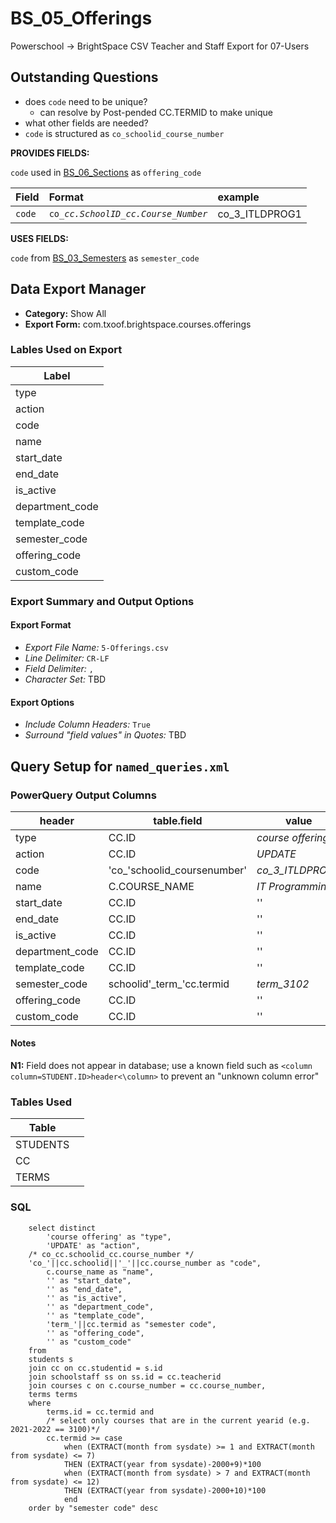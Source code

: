 # BS_05_Offerings

Powerschool &rarr; BrightSpace CSV Teacher and Staff Export for 07-Users

## Outstanding Questions
* does `code` need to be unique?
  * can resolve by Post-pended CC.TERMID to make unique
* what other fields are needed?
* `code` is structured as `co_schoolid_course_number`

**PROVIDES FIELDS:**

`code` used in [BS_06_Sections](../BS_06_Sections/6-Sections_README.md) as `offering_code` 

|Field |Format |example |
|:-|:-|:-|
|`code`| `co_`_`cc.SchoolID`_`_`_`cc.Course_Number`_| co_3_ITLDPROG1

**USES FIELDS:**

`code` from [BS_03_Semesters](../BS_03_Semesters/3-Semesters_README.md) as `semester_code`


## Data Export Manager

- **Category:** Show All
- **Export Form:**  com.txoof.brightspace.courses.offerings

### Lables Used on Export

| Label |
|-|
|type|
|action|
|code|
|name|
|start_date|
|end_date|
|is_active|
|department_code|
|template_code|
|semester_code|
|offering_code|
|custom_code|

### Export Summary and Output Options

#### Export Format

- *Export File Name:* `5-Offerings.csv`
- *Line Delimiter:* `CR-LF`
- *Field Delimiter:* `,`
- *Character Set:* TBD

#### Export Options

- *Include Column Headers:* `True`
- *Surround "field values" in Quotes:* TBD

## Query Setup for `named_queries.xml`

### PowerQuery Output Columns

| header | table.field | value | NOTE |
|-|-|-|-|
|type| CC.ID | _course offering_ | N1
|action| CC.ID | _UPDATE_ | N1
|code| 'co_'schoolid\_coursenumber' | _co\_3\_ITLDPROG1_
|name| C.COURSE_NAME | _IT Programming_ 
|start_date| CC.ID | '' | N1
|end_date| CC.ID | '' | N1
|is_active| CC.ID | '' | N1
|department_code| CC.ID | '' | N1
|template_code| CC.ID | '' | N1
|semester_code|   schoolid'\_term\_'cc.termid | _term_3102_ 
|offering_code| CC.ID | '' | N1
|custom_code| CC.ID | '' | N1

#### Notes

**N1:** Field does not appear in database; use a known field such as `<column column=STUDENT.ID>header<\column>` to prevent an "unknown column error"

### Tables Used

| Table |  |
|-|-|
|STUDENTS| |
|CC|
|TERMS|

### SQL
```
	select distinct
		'course offering' as "type",
		'UPDATE' as "action",
	/* co_cc.schoolid_cc.course_number */
	'co_'||cc.schoolid||'_'||cc.course_number as "code",
		c.course_name as "name",
		'' as "start_date",
		'' as "end_date",
		'' as "is_active",
		'' as "department_code",
		'' as "template_code",
		'term_'||cc.termid as "semester code",
		'' as "offering_code",
		'' as "custom_code"
	from 
	students s
	join cc on cc.studentid = s.id
	join schoolstaff ss on ss.id = cc.teacherid
	join courses c on c.course_number = cc.course_number,
	terms terms
	where
		terms.id = cc.termid and
		/* select only courses that are in the current yearid (e.g. 2021-2022 == 3100)*/
		cc.termid >= case 
			when (EXTRACT(month from sysdate) >= 1 and EXTRACT(month from sysdate) <= 7)
			THEN (EXTRACT(year from sysdate)-2000+9)*100
			when (EXTRACT(month from sysdate) > 7 and EXTRACT(month from sysdate) <= 12)
			THEN (EXTRACT(year from sysdate)-2000+10)*100
			end
	order by "semester code" desc
```